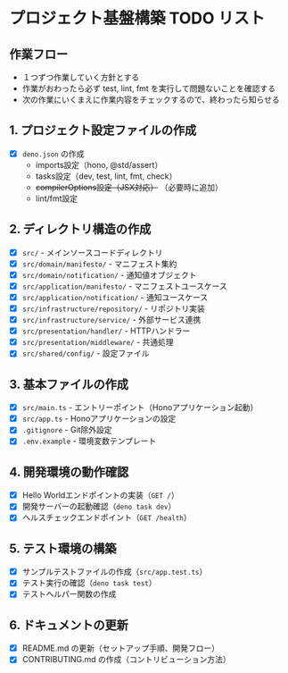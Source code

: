 # プロジェクト基盤構築 TODO リスト

## 作業フロー

- １つずつ作業していく方針とする
- 作業がおわったら必ず test, lint, fmt を実行して問題ないことを確認する
- 次の作業にいくまえに作業内容をチェックするので、終わったら知らせる

## 1. プロジェクト設定ファイルの作成

- [x] `deno.json` の作成
  - imports設定（hono, @std/assert）
  - tasks設定（dev, test, lint, fmt, check）
  - ~~compilerOptions設定（JSX対応）~~ （必要時に追加）
  - lint/fmt設定

## 2. ディレクトリ構造の作成

- [x] `src/` - メインソースコードディレクトリ
- [x] `src/domain/manifesto/` - マニフェスト集約
- [x] `src/domain/notification/` - 通知値オブジェクト
- [x] `src/application/manifesto/` - マニフェストユースケース
- [x] `src/application/notification/` - 通知ユースケース
- [x] `src/infrastructure/repository/` - リポジトリ実装
- [x] `src/infrastructure/service/` - 外部サービス連携
- [x] `src/presentation/handler/` - HTTPハンドラー
- [x] `src/presentation/middleware/` - 共通処理
- [x] `src/shared/config/` - 設定ファイル

## 3. 基本ファイルの作成

- [x] `src/main.ts` - エントリーポイント（Honoアプリケーション起動）
- [x] `src/app.ts` - Honoアプリケーションの設定
- [x] `.gitignore` - Git除外設定
- [x] `.env.example` - 環境変数テンプレート

## 4. 開発環境の動作確認

- [x] Hello Worldエンドポイントの実装（`GET /`）
- [x] 開発サーバーの起動確認（`deno task dev`）
- [x] ヘルスチェックエンドポイント（`GET /health`）

## 5. テスト環境の構築

- [x] サンプルテストファイルの作成（`src/app.test.ts`）
- [x] テスト実行の確認（`deno task test`）
- [x] テストヘルパー関数の作成

## 6. ドキュメントの更新

- [x] README.md の更新（セットアップ手順、開発フロー）
- [x] CONTRIBUTING.md の作成（コントリビューション方法）
